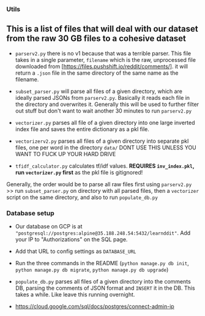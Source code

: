 ### Utils

## This is a list of files that will deal with our dataset from the raw 30 GB files to a cohesive dataset

* ```parserv2.py``` there is no v1 because that was a terrible parser. This file takes in a single parameter, ```filename``` which is the raw, unprocessed file downloaded from [https://files.pushshift.io/reddit/comments/]. it will return a ```.json``` file in the same directory of the same name as the filename.

* ```subset_parser.py``` will parse all files of a given directory, which are ideally parsed JSONs from ```parserv2.py```. Basically it reads each file in the directory and overwrites it. Generally this will be used to further filter out stuff but don't want to wait another 30 minutes to run ```parserv2.py```

* ```vectorizer.py``` parses all file of a given directory into one large inverted index file and saves the entire dictionary as a pkl file.

* ```vectorizerv2.py``` parses all files of a given directory into separate pkl files, one per word in the directory ```data/``` DONT USE THIS UNLESS YOU WANT TO FUCK UP YOUR HARD DRIVE


* ```tfidf_calculator.py``` calculates tf/idf values. **REQUIRES ```inv_index.pkl```, run ```vectorizer.py``` first** as the pkl file is gitignored!

Generally, the order would be to parse all raw files first using ```parserv2.py``` >> run ```subset_parser.py``` on directory with all parsed files, then a ```vectorizer``` script on the same directory, and also to run ```populate_db.py```



### Database setup

* Our database on GCP is at ```"postgresql://postgres:alpine@35.188.248.54:5432/learnddit"```. Add your IP to "Authorizations" on the SQL page.

* Add that URL to config settings as ```DATABASE_URL```

* Run the three commands in the README (```python manage.py db init```, ```python manage.py db migrate```, ```python manage.py db upgrade```)

* ```populate_db.py``` parses all files of a given directory into the comments DB, parsing the comments of JSON format and ```INSERT``` it in the DB. This takes a while. Like leave this running overnight.

* https://cloud.google.com/sql/docs/postgres/connect-admin-ip
